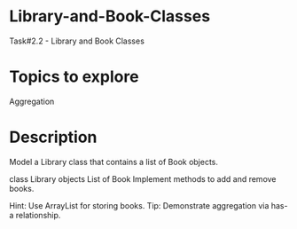 # Library-and-Book-Classes
Task#2.2 - Library and Book Classes

# Topics to explore
Aggregation
# Description
Model a Library class that contains a list of Book objects.

class Library 
objects List of Book
Implement methods to add and remove books.

Hint: Use ArrayList for storing books.
Tip: Demonstrate aggregation via has-a relationship.
